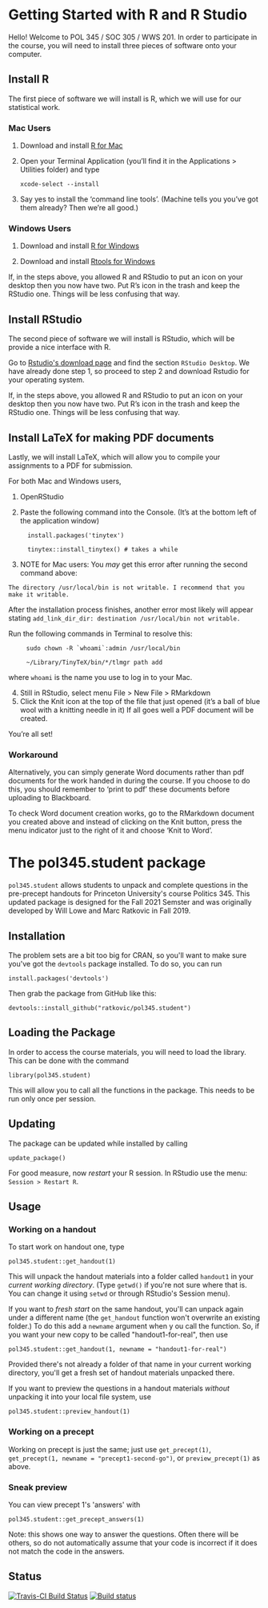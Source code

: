 # Getting Started with R and R Studio

Hello! Welcome to POL 345 / SOC 305 / WWS 201. In order to participate in the course, you will need to install three pieces of software onto your computer.

## Install R

The first piece of software we will install is R, which we will use for our statistical work.

### Mac Users

1. Download and install [R for Mac](https://cran.rstudio.com/bin/macosx/base/R-4.1.1.pkg)

2. Open your Terminal Application (you’ll find it in the Applications > Utilities folder) and type

   `xcode-select --install`

3. Say yes to install the ‘command line tools’. (Machine tells you you’ve got them already? Then we’re all good.)

### Windows Users

1. Download and install [R for Windows](https://cran.rstudio.com/bin/windows/base/R-4.1.1-win.exe)

2. Download and install [Rtools for Windows](https://cran.rstudio.com/bin/windows/Rtools/rtools40v2-x86_64.exe)

If, in the steps above, you allowed R and RStudio to put an icon on your desktop then you now have two. Put R’s icon in
the trash and keep the RStudio one. Things will be less confusing that way.

## Install RStudio

The second piece of software we will install is RStudio, which will be provide a nice interface with R.

Go to [Rstudio's download page](https://www.rstudio.com/products/rstudio/download/) and find the section `RStudio Desktop`.  We have already done step 1, so proceed to step 2 and download Rstudio for your operating system.

If, in the steps above, you allowed R and RStudio to put an icon on your desktop then you now have two. Put R’s icon in
the trash and keep the RStudio one. Things will be less confusing that way.

## Install LaTeX for making PDF documents

Lastly, we will install LaTeX, which will allow you to compile your assignments to a PDF for submission.

For both Mac and Windows users,

1. OpenRStudio

2. Paste the following command into the Console. (It’s at the bottom left of the application window)

         install.packages('tinytex') 
         
         tinytex::install_tinytex() # takes a while

3. NOTE for Mac users: You _may_ get this error after running the second command above: 

`The directory /usr/local/bin is not writable. I recommend that you make it writable.` 

After the installation process finishes, another error most likely will appear stating 
`add_link_dir_dir: destination /usr/local/bin not writable.`

Run the following commands in Terminal to resolve this:

         sudo chown -R `whoami`:admin /usr/local/bin 
         
         ~/Library/TinyTeX/bin/*/tlmgr path add

where `whoami` is the name you use to log in to your Mac.

4. Still in RStudio, select menu File > New File > RMarkdown
5. Click the Knit icon at the top of the file that just opened (it’s a ball of blue wool with a knitting needle in it) If all goes well a PDF document will be created.

You’re all set!

### Workaround

Alternatively, you can simply generate Word documents rather than pdf documents for the work handed in during the course. If you choose to do this, you should remember to ‘print to pdf’ these documents before uploading to Blackboard.

To check Word document creation works, go to the RMarkdown document you created above and instead of clicking on the Knit button, press the menu indicator just to the right of it and choose ‘Knit to Word’.

# The pol345.student package

`pol345.student` allows students to unpack and complete questions
in the pre-precept handouts for Princeton University's course 
Politics 345.  This updated package is designed for the Fall 2021
Semster and was originally developed by Will Lowe and Marc Ratkovic 
in Fall 2019.

## Installation

The problem sets are a bit too big for CRAN, so you'll want to
make sure you've got the `devtools` package installed.  To do so, you can run

    install.packages('devtools')


Then grab the package from GitHub like this:

    devtools::install_github("ratkovic/pol345.student")
    
## Loading the Package

In order to access the course materials, you will need to load the library. This can be done with the command

    library(pol345.student)

This will allow you to call all the functions in the package.  This needs to be run only once per session.

## Updating

The package can be updated while installed by calling 

    update_package()
    
For good measure, now *restart* your R session. In RStudio use the menu: 
`Session > Restart R`.

## Usage

### Working on a handout

To start work on handout one, type
```
pol345.student::get_handout(1)
```
This will unpack the handout materials into a folder called
`handout1` in your *current working directory*.
(Type `getwd()` if you're not sure where that is. 
You can change it using `setwd` or through RStudio's 
Session menu).

If you want to *fresh start* on the same handout, you'll can unpack 
again under a different name (the `get_handout` function won't
overwrite an existing folder.) To do this add a 
`newname` argument when y ou call the function. So, if you want 
your new copy to be called "handout1-for-real", then use 
```
pol345.student::get_handout(1, newname = "handout1-for-real")
```
Provided there's not already a folder of that name in your 
current working directory, you'll get a fresh set of 
handout materials unpacked there.

If you want to preview the questions in a handout materials *without* 
unpacking it into your local file system, use
```
pol345.student::preview_handout(1)
```

### Working on a precept

Working on precept is just the same; just use
`get_precept(1)`, 
`get_precept(1, newname = "precept1-second-go")`, or 
`preview_precept(1)` as above.

### Sneak preview

You can view precept 1's 'answers' with
```{r}
pol345.student::get_precept_answers(1)
```
Note: this shows one way to answer the questions. Often 
there will be others, so do not automatically assume that 
your code is incorrect if it does not match the code in the 
answers.

## Status

[![Travis-CI Build Status](https://travis-ci.org/conjugateprior/pol345.student.svg?branch=master)](https://travis-ci.org/conjugateprior/pol345.student) [![Build status](https://ci.appveyor.com/api/projects/status/rfj426c7ddq4ni72?svg=true)](https://ci.appveyor.com/project/conjugateprior/pol345-student)
